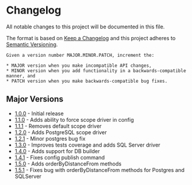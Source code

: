 # Changelog
All notable changes to this project will be documented in this file.

The format is based on [Keep a Changelog](http://keepachangelog.com/en/1.0.0/)
and this project adheres to [Semantic Versioning](http://semver.org/spec/v2.0.0.html).

    Given a version number MAJOR.MINOR.PATCH, increment the:

    * MAJOR version when you make incompatible API changes,
    * MINOR version when you add functionality in a backwards-compatible manner, and
    * PATCH version when you make backwards-compatible bug fixes.

## Major Versions
* [1.0.0](#400---2019-12-02) - Initial release
* [1.1.0](#400---2019-12-05) - Adds ability to force scope driver in config
* [1.1.1](#400---2019-12-31) - Removes default scope driver
* [1.2.0](#400---2019-12-31) - Adds PostgreSQL scope driver
* [1.2.1](#400---2019-12-31) - Minor postgres bug fix
* [1.3.0](#400---2020-01-04) - Improves tests coverage and adds SQL Server driver
* [1.4.0](#400---2020-01-14) - Adds support for DB builder
* [1.4.1](#400---2020-02-10) - Fixes config publish command
* [1.5.0](#400---2020-02-29) - Adds orderByDistanceFrom methods
* [1.5.1](#400---2020-02-29) - Fixes bug with orderByDistanceFrom methods for Postgres and SQLServer
